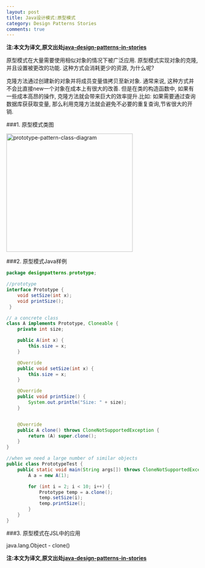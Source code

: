 ```yaml
---
layout: post
title: Java设计模式:原型模式
category: Design Patterns Stories
comments: true
---
```

**注:本文为译文,原文出处[java-design-patterns-in-stories](http://www.programcreek.com/java-design-patterns-in-stories/)**

原型模式在大量需要使用相似对象的情况下被广泛应用. 原型模式实现对象的克隆,并且设置被更改的功能. 这种方式会消耗更少的资源, 为什么呢?

克隆方法通过创建新的对象并将成员变量值拷贝至新对象. 通常来说, 这种方式并不会比直接new一个对象在成本上有很大的改善. 但是在类的构造函数中, 如果有一些成本高昂的操作, 克隆方法就会带来巨大的效率提升.比如: 如果需要通过查询数据库获获取变量, 那么利用克隆方法就会避免不必要的重复查询,节省很大的开销.



###1. 原型模式类图

<img src="http://www.programcreek.com/wp-content/uploads/2013/02/prototype-pattern-class-diagram.png" alt="prototype-pattern-class-diagram" width="331" height="309" class="alignleft size-full wp-image-7848">

###2. 原型模式Java样例

``` java
package designpatterns.prototype;

//prototype
interface Prototype {
    void setSize(int x);
    void printSize();
 }

// a concrete class
class A implements Prototype, Cloneable {
    private int size;

    public A(int x) {
        this.size = x;
    }

    @Override
    public void setSize(int x) {
        this.size = x;
    }

    @Override
    public void printSize() {
        System.out.println("Size: " + size);
    }


    @Override
    public A clone() throws CloneNotSupportedException {
        return (A) super.clone();
    }
}

//when we need a large number of similar objects
public class PrototypeTest {
    public static void main(String args[]) throws CloneNotSupportedException {
        A a = new A(1);

        for (int i = 2; i < 10; i++) {
            Prototype temp = a.clone();
            temp.setSize(i);
            temp.printSize();
        }
    }
}
```

###3. 原型模式在JSL中的应用

java.lang.Object - clone()

**注:本文为译文,原文出处[java-design-patterns-in-stories](http://www.programcreek.com/java-design-patterns-in-stories/)**
